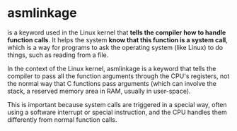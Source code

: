 # asmlinkage
is a keyword used in the Linux kernel that **tells the compiler how to handle function calls**. 
It helps the system **know that this function is a system call**, which is a way for programs to 
ask the operating system (like Linux) to do things, such as reading from a file.

In the context of the Linux kernel, asmlinkage is a keyword that tells the compiler to pass all 
the function arguments through the CPU's registers, not the normal way that C functions pass 
arguments (which can involve the stack, a reserved memory area in RAM, usually in user-space).

This is important because system calls are triggered in a special way, often using a software 
interrupt or special instruction, and the CPU handles them differently from normal function 
calls.


